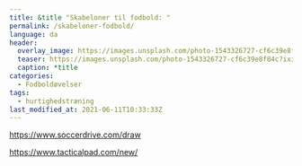 ```yaml
---
title: &title "Skabeloner til fodbold: "
permalink: /skabeloner-fodbold/
language: da
header:
  overlay_image: https://images.unsplash.com/photo-1543326727-cf6c39e8f84c?ixid=MnwxMjA3fDB8MHxwaG90by1wYWdlfHx8fGVufDB8fHx8&ixlib=rb-1.2.1&auto=format&fit=crop&w=1950&q=80
  teaser: https://images.unsplash.com/photo-1543326727-cf6c39e8f84c?ixid=MnwxMjA3fDB8MHxwaG90by1wYWdlfHx8fGVufDB8fHx8&ixlib=rb-1.2.1&auto=format&fit=crop&w=400&q=80
  caption: *title
categories:
  - Fodboldøvelser
tags:
  - hurtighedstræning
last_modified_at: 2021-06-11T10:33:33Z
---
```




https://www.soccerdrive.com/draw



https://www.tacticalpad.com/new/
